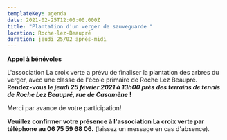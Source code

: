 ```yaml
---
templateKey: agenda
date: 2021-02-25T12:00:00.000Z
title: "Plantation d'un verger de sauveguarde "
location: Roche-lez-Beaupré
duration: jeudi 25/02 après-midi
---
```

**Appel à bénévoles**

L'association La croix verte a prévu de finaliser la plantation des arbres du verger, avec une classe de l'école primaire de Roche Lez Beaupré.\
**Rendez-vous le *jeudi 25 février 2021 à 13h00 près des terrains de tennis de Roche Lez Beaupré, rue de Casamène* !**



Merci par avance de votre participation!

**Veuillez confirmer votre présence à l'association La croix verte par téléphone au 06 75 59 68 06.** (laissez un message en cas d'absence).

<!--EndFragment-->
